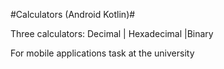 #Calculators (Android Kotlin)#


Three calculators: Decimal | Hexadecimal |Binary 

For mobile applications task at the university
